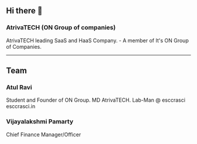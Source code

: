## Hi there 👋
### AtrivaTECH (ON Group of companies)
<!--

**Here are some ideas to get you started:**

🙋‍♀️ A short introduction - what is your organization all about?
🌈 Contribution guidelines - how can the community get involved?
👩‍💻 Useful resources - where can the community find your docs? Is there anything else the community should know?
🍿 Fun facts - what does your team eat for breakfast?
🧙 Remember, you can do mighty things with the power of [Markdown](https://docs.github.com/github/writing-on-github/getting-started-with-writing-and-formatting-on-github/basic-writing-and-formatting-syntax)
-->
AtrivaTECH leading SaaS and HaaS Company. - A member of It's ON Group of Companies. 

<hr width = 100% height = 2>

## Team
### Atul Ravi
Student and Founder of ON Group. MD AtrivaTECH.  Lab-Man @ esccrasci esccrasci.in

### Vijayalakshmi Pamarty
Chief Finance Manager/Officer 
